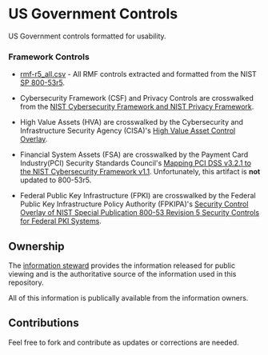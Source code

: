 # US Government Controls
US Government controls formatted for usability.

### Framework Controls

 - [rmf-r5_all.csv](https://github.com/trevorbryant/usgov-controls/blob/master/rmf-r5_all.csv) - All RMF controls extracted and formatted from the NIST [SP 800-53r5](https://csrc.nist.gov/publications/detail/sp/800-53/rev-5/final).

 - Cybersecurity Framework (CSF) and Privacy Controls are crosswalked from the [NIST Cybersecurity Framework and NIST Privacy Framework](https://csrc.nist.gov/CSRC/media/Publications/sp/800-53/rev-5/final/documents/csf-pf-to-sp800-53r5-mappings.xlsx).

 - High Value Assets (HVA) are crosswalked by the Cybersecurity and Infrastructure Security Agency (CISA)'s [High Value Asset Control Overlay](https://www.cisa.gov/publication/high-value-asset-control-overlay).

 - Financial System Assets (FSA) are crosswalked by the Payment Card Industry(PCI) Security Standards Council's [Mapping PCI DSS v3.2.1 to the NIST Cybersecurity Framework v1.1](https://www.pcisecuritystandards.org/pdfs/Mapping-PCI-DSS-to-NIST-Framework.pdf). Unfortunately, this artifact is **not** updated to 800-53r5.

 - Federal Public Key Infrastructure (FPKI) are crosswalked by the Federal Public Key Infrastructure Policy Authority (FPKIPA)'s [Security Control Overlay of NIST Special Publication 800-53 Revision 5 Security Controls for Federal PKI Systems](https://www.idmanagement.gov/docs/fpki-overlay-sp-800-53.pdf).

## Ownership
The [information steward](https://csrc.nist.gov/glossary/term/information_steward) provides the information released for public viewing and is the authoritative source of the information used in this repository.

All of this information is publically available from the information owners.

## Contributions
Feel free to fork and contribute as updates or corrections are needed.
